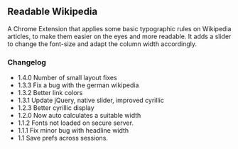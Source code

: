 ## Readable Wikipedia


A Chrome Extension that applies some basic typographic rules on Wikipedia articles, to make them easier on the eyes and more readable.
It adds a slider to change the font-size and adapt the column width accordingly.


### Changelog
* 1.4.0 Number of small layout fixes
* 1.3.3 Fix a bug with the german wikipedia
* 1.3.2 Better link colors
* 1.3.1 Update jQuery, native slider, improved cyrillic
* 1.2.3 Better cyrillic display
* 1.2.0 Now auto calculates a suitable width
* 1.1.2 Fonts not loaded on secure server.
* 1.1.1 Fix minor bug with headline width
* 1.1 Save prefs across sessions.
